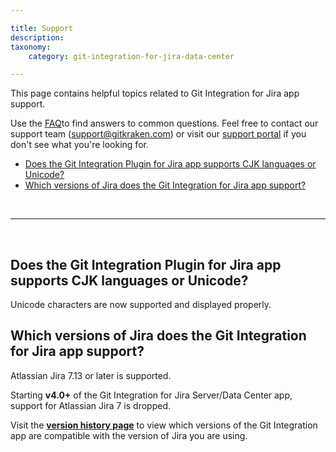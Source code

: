 ```yaml
---

title: Support
description:
taxonomy:
    category: git-integration-for-jira-data-center

---
```

This page contains helpful topics related to Git Integration for Jira app support.

Use the [FAQ](/git-integration-for-jira-data-center/frequently-asked-questions-gij-self-managed)to find answers to common questions. Feel free to contact our support team ([support@gitkraken.com](mailto:support@gitkraken.com)) or visit our [support portal](https://help.gitkraken.com/git-integration-for-jira-data-center/gij-self-hosted-contact-support/) if you don't see what you're looking for.

- [Does the Git Integration Plugin for Jira app supports CJK languages or Unicode?](#does-the-git-integration-plugin-for-jira-app-supports-cjk-languages-or-unicode)
- [Which versions of Jira does the Git Integration for Jira app support?](#which-versions-of-jira-does-the-git-integration-for-jira-app-support)

<br>
<hr>
<br>

## Does the Git Integration Plugin for Jira app supports CJK languages or Unicode?

Unicode characters are now supported and displayed properly.

## Which versions of Jira does the Git Integration for Jira app support?

Atlassian Jira 7.13 or later is supported.

Starting **v4.0+** of the Git Integration for Jira Server/Data Center app, support for Atlassian Jira 7 is dropped.

Visit the [**version history page**](https://marketplace.atlassian.com/plugins/com.xiplink.jira.git.jira_git_plugin/versions) to view which versions of the Git Integration app are compatible with the version of Jira you are using.

